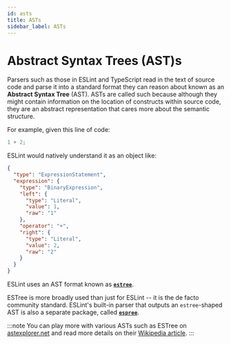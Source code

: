 ```yaml
---
id: asts
title: ASTs
sidebar_label: ASTs
---
```


# Abstract Syntax Trees (AST)s

Parsers such as those in ESLint and TypeScript read in the text of source code and parse it into a standard format they can reason about known as an **Abstract Syntax Tree** (AST).
ASTs are called such because although they might contain information on the location of constructs within source code, they are an abstract representation that cares more about the semantic structure.

For example, given this line of code:

```js
1 + 2;
```

ESLint would natively understand it as an object like:

```json
{
  "type": "ExpressionStatement",
  "expression": {
    "type": "BinaryExpression",
    "left": {
      "type": "Literal",
      "value": 1,
      "raw": "1"
    },
    "operator": "+",
    "right": {
      "type": "Literal",
      "value": 2,
      "raw": "2"
    }
  }
}
```

ESLint uses an AST format known as **[`estree`]**.

ESTree is more broadly used than just for ESLint -- it is the de facto community standard.
ESLint's built-in parser that outputs an `estree`-shaped AST is also a separate package, called **[`espree`]**.

:::note
You can play more with various ASTs such as ESTree on [astexplorer.net] and read more details on their [Wikipedia article](https://en.wikipedia.org/wiki/Abstract_syntax_tree).
:::

[astexplorer.net]: https://astexplorer.net
[`espree`]: https://github.com/eslint/espree
[`estree`]: https://github.com/estree/estree
